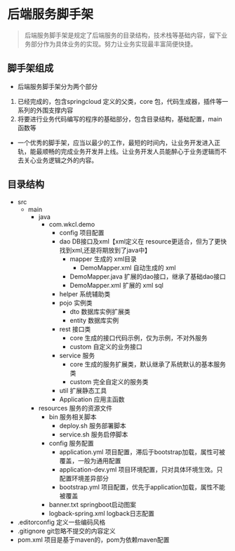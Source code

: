 # 后端服务脚手架

> 后端服务脚手架是规定了后端服务的目录结构，技术栈等基础内容，留下业务部分作为具体业务的实现。努力让业务实现最丰富简便快捷。


## 脚手架组成
- 后端服务脚手架分为两个部分
1. 已经完成的，包含springcloud 定义的父类，core 包，代码生成器，插件等一系列的外围支撑内容
2. 将要进行业务代码编写的程序的基础部分，包含目录结构，基础配置，main 函数等
- 一个优秀的脚手架，应当以最少的工作，最短的时间内，让业务开发进入正轨，能最顺畅的完成业务开发并上线。让业务开发人员能醉心于业务逻辑而不去关心业务逻辑之外的内容。

## 目录结构

- src
  - main
    - java
      - com.wkcl.demo
        - config 项目配置
        - dao DB接口及xml【xml定义在 resource更适合，但为了更快找到xml,还是将期放到了java中】
          - mapper 生成的 xml目录
            - DemoMapper.xml 自动生成的 xml
          - DemoMapper.java 扩展的dao接口，继承了基础dao接口
          - DemoMapper.xml 扩展的 xml sql
        - helper 系统辅助类
        - pojo 实例类
          - dto 数据库实例扩展类
          - entity 数据库实例
        - rest 接口类
          - core 生成的接口代码示例，仅为示例，不对外服务
          - custom 自定义的业务接口
        - service 服务
          - core 生成的服务扩展类，默认继承了系统默认的基本服务类
          - custom 完全自定义的服务类
        - util 扩展静态工具
        - Application 应用主函数
    - resources 服务的资源文件
      - bin 服务相关脚本
        - deploy.sh 服务部署脚本
        - service.sh 服务启停脚本
      - config 服务配置
        - application.yml 项目配置，滞后于bootstrap加载，属性可被覆盖，一般为通用配置
        - application-dev.yml 项目环境配置，只对具体环境生效。只配置环境差异部分
        - bootstrap.yml 项目配置，优先于application加载，属性不能被覆盖
      - banner.txt springboot启动图案
      - logback-spring.xml logback日志配置
- .editorconfig 定义一些编码风格
- .gitignore git忽略不提交的内容定义
- pom.xml 项目是基于maven的，pom为依赖maven配置